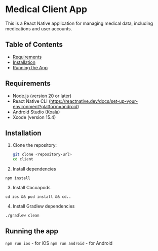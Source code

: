 # Medical Client App

This is a React Native application for managing medical data, including medications and user accounts.

## Table of Contents

- [Requirements](#requirements)
- [Installation](#installation)
- [Running the App](#running-the-app)

## Requirements

- Node.js (version 20 or later)
- React Native CLI (https://reactnative.dev/docs/set-up-your-environment?platform=android)
- Android Studio (Koala)
- Xcode (version 15.4)

## Installation

1. Clone the repository:

   ```bash
   git clone <repository-url>
   cd client
   ```

2. Install dependencies

`npm install`

3. Install Cocoapods

`cd ios && pod install && cd..`

4. Install Gradlew dependencies

```cd android
./gradlew clean
```

## Running the app

`npm run ios` - for iOS
`npm run android` - for Android

